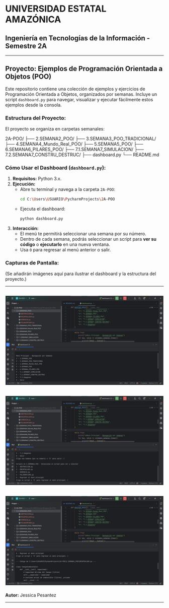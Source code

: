 # UNIVERSIDAD ESTATAL AMAZÓNICA
## Ingeniería en Tecnologías de la Información - Semestre 2A

---

## Proyecto: Ejemplos de Programación Orientada a Objetos (POO)

Este repositorio contiene una colección de ejemplos y ejercicios de Programación Orientada a Objetos, organizados por semanas. Incluye un script `dashboard.py` para navegar, visualizar y ejecutar fácilmente estos ejemplos desde la consola.

### **Estructura del Proyecto:**

El proyecto se organiza en carpetas semanales:

2A-POO/
├── 2.SEMANA2_POO/
├── 3.SEMANA3_POO_TRADICIONAL/
├── 4.SEMANA4_Mundo_Real_POO/
├── 5.SEMANA5_POO/
├── 6.SEMANA6_PILARES_POO/
├── 7.1.SEMANA7_SIMULACION/
├── 7.2.SEMANA7_CONSTRU_DESTRUC/
├── dashboard.py
└── README.md
### **Cómo Usar el Dashboard (`dashboard.py`):**

1.  **Requisitos:** Python 3.x.
2.  **Ejecución:**
    * Abre tu terminal y navega a la carpeta `2A-POO`:
      ```bash
      cd C:\Users\USUARIO\PycharmProjects\2A-POO
      ```
    * Ejecuta el dashboard:
      ```bash
      python dashboard.py
      ```
3.  **Interacción:**
    * El menú te permitirá seleccionar una semana por su número.
    * Dentro de cada semana, podrás seleccionar un script para **ver su código** o **ejecutarlo** en una nueva ventana.
    * Usa `0` para regresar al menú anterior o salir.

### **Capturas de Pantalla:**

(Se añadirán imágenes aquí para ilustrar el dashboard y la estructura del proyecto.)

---
![Diapositiva1.JPG](7.3.Imagenes/Diapositiva1.JPG)
---
![Diapositiva2.JPG](7.3.Imagenes/Diapositiva2.JPG)
---
![Diapositiva3.JPG](7.3.Imagenes/Diapositiva3.JPG)
---
**Autor:** Jessica Pesantez

---